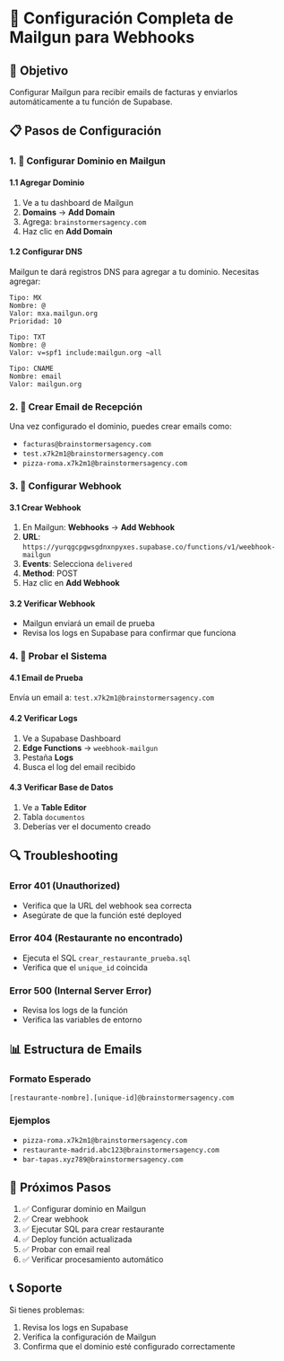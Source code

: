 # 📧 Configuración Completa de Mailgun para Webhooks

## 🎯 Objetivo
Configurar Mailgun para recibir emails de facturas y enviarlos automáticamente a tu función de Supabase.

## 📋 Pasos de Configuración

### 1. 🔧 Configurar Dominio en Mailgun

#### 1.1 Agregar Dominio
1. Ve a tu dashboard de Mailgun
2. **Domains** → **Add Domain**
3. Agrega: `brainstormersagency.com`
4. Haz clic en **Add Domain**

#### 1.2 Configurar DNS
Mailgun te dará registros DNS para agregar a tu dominio. Necesitas agregar:

```
Tipo: MX
Nombre: @
Valor: mxa.mailgun.org
Prioridad: 10

Tipo: TXT
Nombre: @
Valor: v=spf1 include:mailgun.org ~all

Tipo: CNAME
Nombre: email
Valor: mailgun.org
```

### 2. 📧 Crear Email de Recepción

Una vez configurado el dominio, puedes crear emails como:
- `facturas@brainstormersagency.com`
- `test.x7k2m1@brainstormersagency.com`
- `pizza-roma.x7k2m1@brainstormersagency.com`

### 3. 🔗 Configurar Webhook

#### 3.1 Crear Webhook
1. En Mailgun: **Webhooks** → **Add Webhook**
2. **URL**: `https://yurqgcpgwsgdnxnpyxes.supabase.co/functions/v1/weebhook-mailgun`
3. **Events**: Selecciona `delivered`
4. **Method**: POST
5. Haz clic en **Add Webhook**

#### 3.2 Verificar Webhook
- Mailgun enviará un email de prueba
- Revisa los logs en Supabase para confirmar que funciona

### 4. 🧪 Probar el Sistema

#### 4.1 Email de Prueba
Envía un email a: `test.x7k2m1@brainstormersagency.com`

#### 4.2 Verificar Logs
1. Ve a Supabase Dashboard
2. **Edge Functions** → `weebhook-mailgun`
3. Pestaña **Logs**
4. Busca el log del email recibido

#### 4.3 Verificar Base de Datos
1. Ve a **Table Editor**
2. Tabla `documentos`
3. Deberías ver el documento creado

## 🔍 Troubleshooting

### Error 401 (Unauthorized)
- Verifica que la URL del webhook sea correcta
- Asegúrate de que la función esté deployed

### Error 404 (Restaurante no encontrado)
- Ejecuta el SQL `crear_restaurante_prueba.sql`
- Verifica que el `unique_id` coincida

### Error 500 (Internal Server Error)
- Revisa los logs de la función
- Verifica las variables de entorno

## 📊 Estructura de Emails

### Formato Esperado
```
[restaurante-nombre].[unique-id]@brainstormersagency.com
```

### Ejemplos
- `pizza-roma.x7k2m1@brainstormersagency.com`
- `restaurante-madrid.abc123@brainstormersagency.com`
- `bar-tapas.xyz789@brainstormersagency.com`

## 🎯 Próximos Pasos

1. ✅ Configurar dominio en Mailgun
2. ✅ Crear webhook
3. ✅ Ejecutar SQL para crear restaurante
4. ✅ Deploy función actualizada
5. ✅ Probar con email real
6. ✅ Verificar procesamiento automático

## 📞 Soporte

Si tienes problemas:
1. Revisa los logs en Supabase
2. Verifica la configuración de Mailgun
3. Confirma que el dominio esté configurado correctamente


